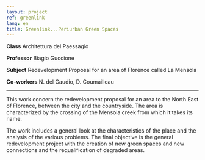 ```yaml
---
layout: project
ref: greenlink
lang: en
title: Greenlink...Periurban Green Spaces
---
```


**Class** Architettura del Paessagio

**Professor** Biagio Guccione

**Subject** Redevelopment Proposal for an area of Florence called La Mensola

**Co-workers** N. del Gaudio, 
D. Coumailleau

---
This work concern the redevelopment proposal for an area to the North East of Florence, between the city and the countryside. The area is characterized by the crossing of the Mensola creek from which it takes its name. 


The work includes a general look at the characteristics of the place and the analysis of the various problems. The final objective is the general redevelopment project with the creation of new green spaces and new connections and the requalification of degraded areas.

